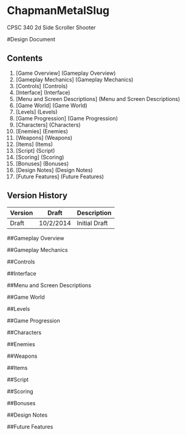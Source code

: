 ChapmanMetalSlug
================

CPSC 340 2d Side Scroller Shooter

#Design Document

Contents
-------------
1. [Game Overview] (Gameplay Overview)
2. [Gameplay Mechanics] (Gameplay Mechanics)
3. [Controls] (Controls)
4. [Interface] (Interface)
5. [Menu and Screen Descriptions] (Menu and Screen Descriptions)
6. [Game World] (Game World)
7. [Levels] (Levels)
8. [Game Progression] (Game Progression)
9. [Characters] (Characters)
10. [Enemies] (Enemies)
11. [Weapons] (Weapons)
12. [Items] (Items)
13. [Script] (Script)
14. [Scoring] (Scoring)
15. [Bonuses] (Bonuses)
16. [Design Notes] (Design Notes)
17. [Future Features] (Future Features)


Version History
---------------------

Version | Draft | Description
-----------|--------|-----------------
Draft | 10/2/2014 | Initial Draft

##Gameplay Overview

##Gameplay Mechanics

##Controls

##Interface

##Menu and Screen Descriptions

##Game World

##Levels

##Game Progression

##Characters

##Enemies

##Weapons

##Items

##Script

##Scoring

##Bonuses

##Design Notes

##Future Features
